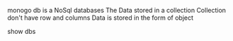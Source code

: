 monogo db is a NoSql databases
The Data stored in a collection
Collection don't have row and columns
Data is stored in the form of object

show dbs 